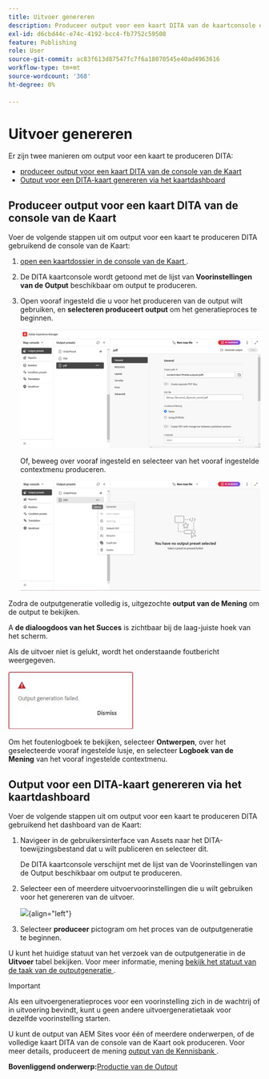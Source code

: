 ```yaml
---
title: Uitvoer genereren
description: Produceer output voor een kaart DITA van de kaartconsole en het dashboard van de Kaart in AEM Guides.
exl-id: d6cbd44c-e74c-4192-bcc4-fb7752c59508
feature: Publishing
role: User
source-git-commit: ac83f613d87547fc7f6a18070545e40ad4963616
workflow-type: tm+mt
source-wordcount: '368'
ht-degree: 0%

---
```


# Uitvoer genereren

Er zijn twee manieren om output voor een kaart te produceren DITA:

- [ produceer output voor een kaart DITA van de console van de Kaart ](#generate-output-for-a-dita-map-from-the-map-console)
- [Output voor een DITA-kaart genereren via het kaartdashboard](#generate-output-for-a-dita-map-from-the-map-dashboard)

## Produceer output voor een kaart DITA van de console van de Kaart

Voer de volgende stappen uit om output voor een kaart te produceren DITA gebruikend de console van de Kaart:

1. [ open een kaartdossier in de console van de Kaart ](./open-files-map-console.md).
2. De DITA kaartconsole wordt getoond met de lijst van **Voorinstellingen van de Output** beschikbaar om output te produceren.

3. Open vooraf ingesteld die u voor het produceren van de output wilt gebruiken, en **selecteren produceert output** om het generatieproces te beginnen.

   <img src="images/generate-output-pdf.png" alt="tabblad Metagegevens" width="600">

   Of, beweeg over vooraf ingesteld en selecteer **&#x200B;**&#x200B;van het vooraf ingestelde contextmenu produceren.


   <img src="images/generate-preset-map-console.png" alt="tabblad Metagegevens" width="600">

Zodra de outputgeneratie volledig is, uitgezochte **output van de Mening** om de output te bekijken.

A **de dialoogdoos van het Succes** is zichtbaar bij de laag-juiste hoek van het scherm.

Als de uitvoer niet is gelukt, wordt het onderstaande foutbericht weergegeven.

<img src="images/error-log.png" alt="foutenlogboek" width="250">

Om het foutenlogboek te bekijken, selecteer **Ontwerpen**, over het geselecteerde vooraf ingestelde lusje, en selecteer **Logboek van de Mening** van het vooraf ingestelde contextmenu.

## Output voor een DITA-kaart genereren via het kaartdashboard

Voer de volgende stappen uit om output voor een kaart te produceren DITA gebruikend het dashboard van de Kaart:

1. Navigeer in de gebruikersinterface van Assets naar het DITA-toewijzingsbestand dat u wilt publiceren en selecteer dit.

   De DITA kaartconsole verschijnt met de lijst van de Voorinstellingen van de Output beschikbaar om output te produceren.

1. Selecteer een of meerdere uitvoervoorinstellingen die u wilt gebruiken voor het genereren van de uitvoer.

   ![](images/generate-multiple-outputs-uuid.png){align="left"}

1. Selecteer **produceer** pictogram om het proces van de outputgeneratie te beginnen.


U kunt het huidige statuut van het verzoek van de outputgeneratie in de **Uitvoer** tabel bekijken. Voor meer informatie, mening [ bekijk het statuut van de taak van de outputgeneratie ](./generate-output-manage-process.md#view-the-status-of-the-output-generation-task).

>[!IMPORTANT]
>
> Als een uitvoergeneratieproces voor een voorinstelling zich in de wachtrij of in uitvoering bevindt, kunt u geen andere uitvoergeneratietaak voor dezelfde voorinstelling starten.

U kunt de output van AEM Sites voor één of meerdere onderwerpen, of de volledige kaart DITA van de console van de Kaart ook produceren. Voor meer details, produceert de mening [ output van de Kennisbank ](web-editor-article-publishing.md#id218CK0U019I).




**Bovenliggend onderwerp:**&#x200B;[ Productie van de Output ](generate-output.md)
